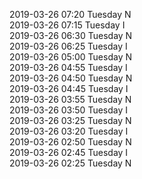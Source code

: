 2019-03-26 07:20 Tuesday  N  
2019-03-26 07:15 Tuesday  I  
2019-03-26 06:30 Tuesday  N  
2019-03-26 06:25 Tuesday  I  
2019-03-26 05:00 Tuesday  N  
2019-03-26 04:55 Tuesday  I  
2019-03-26 04:50 Tuesday  N  
2019-03-26 04:45 Tuesday  I  
2019-03-26 03:55 Tuesday  N  
2019-03-26 03:50 Tuesday  I  
2019-03-26 03:25 Tuesday  N  
2019-03-26 03:20 Tuesday  I  
2019-03-26 02:50 Tuesday  N  
2019-03-26 02:45 Tuesday  I  
2019-03-26 02:25 Tuesday  N  
